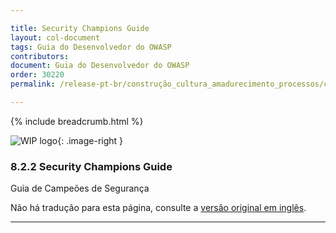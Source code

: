 ```yaml
---

title: Security Champions Guide
layout: col-document
tags: Guia do Desenvolvedor do OWASP
contributors:
document: Guia do Desenvolvedor do OWASP
order: 30220
permalink: /release-pt-br/construção_cultura_amadurecimento_processos/campeões_segurança/guia/

---
```


{% include breadcrumb.html %}

<style type="text/css">
.image-right {
  height: 180px;
  display: block;
  margin-left: auto;
  margin-right: auto;
  float: right;
}
</style>

![WIP logo](../../../../assets/images/dg_wip.png "Trabalho em andamento"){: .image-right }

### 8.2.2 Security Champions Guide

Guia de Campeões de Segurança

Não há tradução para esta página, consulte a [versão original em inglês][release1022].

----

[release1022]: https://github.com/OWASP/www-project-developer-guide/blob/main/draft/10-culture-process/02-security-champions/02-security-champions-guide.md
